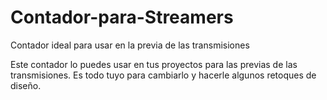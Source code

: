 # Contador-para-Streamers
Contador ideal para usar en la previa de las transmisiones

Este contador lo puedes usar en tus proyectos para las previas de las transmisiones. Es todo tuyo para cambiarlo y hacerle algunos retoques de diseño.
